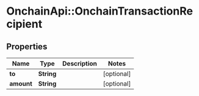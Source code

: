 # OnchainApi::OnchainTransactionRecipient

## Properties
Name | Type | Description | Notes
------------ | ------------- | ------------- | -------------
**to** | **String** |  | [optional] 
**amount** | **String** |  | [optional] 


